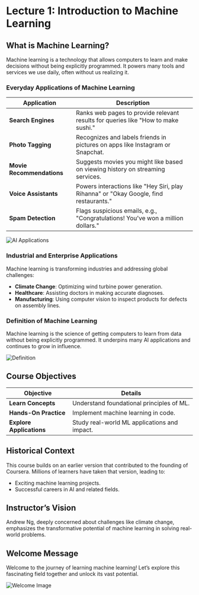 # Lecture 1: Introduction to Machine Learning

## What is Machine Learning?
Machine learning is a technology that allows computers to learn and make decisions without being explicitly programmed. It powers many tools and services we use daily, often without us realizing it.

### Everyday Applications of Machine Learning
| **Application**          | **Description**                                                                 |
|--------------------------|---------------------------------------------------------------------------------|
| **Search Engines**       | Ranks web pages to provide relevant results for queries like "How to make sushi." |
| **Photo Tagging**        | Recognizes and labels friends in pictures on apps like Instagram or Snapchat.   |
| **Movie Recommendations**| Suggests movies you might like based on viewing history on streaming services.   |
| **Voice Assistants**     | Powers interactions like "Hey Siri, play Rihanna" or "Okay Google, find restaurants." |
| **Spam Detection**       | Flags suspicious emails, e.g., "Congratulations! You've won a million dollars." |

![AI Applications](https://cdn.pixabay.com/photo/2017/07/12/17/12/artificial-intelligence-2500685_960_720.jpg)

### Industrial and Enterprise Applications
Machine learning is transforming industries and addressing global challenges:
- **Climate Change**: Optimizing wind turbine power generation.
- **Healthcare**: Assisting doctors in making accurate diagnoses.
- **Manufacturing**: Using computer vision to inspect products for defects on assembly lines.

### Definition of Machine Learning
Machine learning is the science of getting computers to learn from data without being explicitly programmed. It underpins many AI applications and continues to grow in influence.

![Definition](https://cdn.pixabay.com/photo/2017/12/10/15/16/artificial-intelligence-3014511_960_720.jpg)

## Course Objectives
| **Objective**                                  | **Details**                                  |
|-----------------------------------------------|----------------------------------------------|
| **Learn Concepts**                            | Understand foundational principles of ML.    |
| **Hands-On Practice**                         | Implement machine learning in code.          |
| **Explore Applications**                      | Study real-world ML applications and impact. |

## Historical Context
This course builds on an earlier version that contributed to the founding of Coursera. Millions of learners have taken that version, leading to:
- Exciting machine learning projects.
- Successful careers in AI and related fields.

## Instructor’s Vision
Andrew Ng, deeply concerned about challenges like climate change, emphasizes the transformative potential of machine learning in solving real-world problems.

## Welcome Message
Welcome to the journey of learning machine learning! Let’s explore this fascinating field together and unlock its vast potential.

![Welcome Image](https://cdn.pixabay.com/photo/2018/03/06/09/54/artificial-intelligence-3206741_960_720.jpg)

